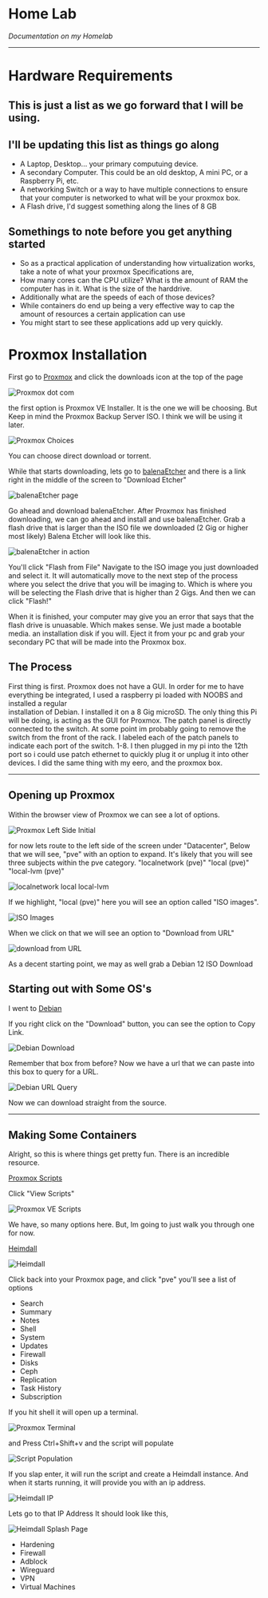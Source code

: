 # Home Lab #
*Documentation on my Homelab*

---

# Hardware Requirements #
## This is just a list as we go forward that I will be using. ##
## I'll be updating this list as things go along ##
- A Laptop, Desktop... your primary computuing device.
- A secondary Computer. This could be an old desktop, A mini PC, or a Raspberry Pi, etc.
- A networking Switch or a way to have multiple connections to ensure that your computer is networked to what will be your proxmox box.
- A Flash drive, I'd suggest something along the lines of 8 GB

## Somethings to note before you get anything started ##
* So as a practical application of understanding how virtualization works, take a note of what your proxmox Specifications are,
* How many cores can the CPU utilize? What is the amount of RAM the computer has in it. What is the size of the harddrive.
* Additionally what are the speeds of each of those devices?
* While containers do end up being a very effective way to cap the amount of resources a certain application can use
* You might start to see these applications add up very quickly.


# Proxmox Installation #

First go to 
[Proxmox](https://proxmox.com/en/)
and click the downloads icon at the top of the page

![Proxmox dot com](https://github.com/user-attachments/assets/e4a6e957-7370-4755-bd3c-c60b2b572c8c)

the first option is Proxmox VE Installer. It is the one we will be choosing. 
But Keep in mind the Proxmox Backup Server ISO. I think we will be using it later.

![Proxmox Choices](https://github.com/user-attachments/assets/156fc1d8-7735-4673-ad32-3ddab235f6e3)

You can choose direct download or torrent. 

While that starts downloading, lets go to 
[balenaEtcher](https://etcher.balena.io/)
and there is a link right in the middle of the screen to "Download Etcher"

![balenaEtcher page](https://github.com/user-attachments/assets/c9800da4-784d-461c-bced-2f0a85f7a97c)

Go ahead and download balenaEtcher.
After Proxmox has finished downloading, we can go ahead and install and use balenaEtcher. 
Grab a flash drive that is larger than the ISO file we downloaded (2 Gig or higher most likely)
Balena Etcher will look like this.

![balenaEtcher in action](https://github.com/user-attachments/assets/a9e11632-fe02-4e7b-8491-f5f462817c10)

You'll click "Flash from File" Navigate to the ISO image you just downloaded and select it. 
It will automatically move to the next step of the process where you select the drive
that you will be imaging to. Which is where you will be selecting the Flash drive that is higher
than 2 Gigs. And then we can click "Flash!"

When it is finished, your computer may give you an error that says that the flash drive
is unuasable. Which makes sense. We just made a bootable media. an installation disk if you will.
Eject it from your pc and grab your secondary PC that will be made into the Proxmox box.


## The Process ##
First thing is first. Proxmox does not have a GUI. 
In order for me to have everything be integrated, I used a raspberry pi loaded with NOOBS and installed a regular       
installation of Debian. I installed it on a 8 Gig microSD. The only thing this Pi will be doing, 
is acting as the GUI for Proxmox. The patch panel is directly connected to the switch. 
At some point im probably going to remove the switch from the front of the rack. 
I labeled each of the patch panels to indicate each port of the switch. 1-8. 
I then plugged in my pi into the 12th port so i could use patch ethernet to quickly plug it or unplug it into other devices. 
I did the same thing with my eero, and the proxmox box.

---

## Opening up Proxmox ##

Within the browser view of Proxmox we can see a lot of options. 

![Proxmox Left Side Initial](https://github.com/user-attachments/assets/5c4e49be-9c55-4eb1-a08a-fe861e70a1f1)

for now lets route to the left side of the screen under "Datacenter", Below that we will see, 
"pve" with an option to expand. It's likely that you will see three subjects within the pve category.
"localnetwork (pve)"
"local (pve)"
"local-lvm (pve)"

![localnetwork local local-lvm](https://github.com/user-attachments/assets/8336841e-2799-4ed5-a9d6-c7400011ecfb)
      
If we highlight, "local (pve)" 
here you will see an option called "ISO images". 

![ISO Images](https://github.com/user-attachments/assets/a555702c-b37a-48c5-b14b-74409c780937)

When we click on that we will see an option to "Download from URL"  

![download from URL](https://github.com/user-attachments/assets/83c06d1b-4f09-4f91-831b-677c0390c8c2)

As a decent starting point, we may as well grab a Debian 12 ISO Download

## Starting out with Some OS's ##

I went to [Debian](https://www.debian.org/) 

If you right click on the "Download" button, you can see the option to Copy Link.

![Debian Download](https://github.com/user-attachments/assets/edc58ae4-6442-4f2c-bdd8-a523348fc7de)

Remember that box from before? Now we have a url that we can paste into this box to query for a URL.

![Debian URL Query](https://github.com/user-attachments/assets/0643596c-9eaf-4a1c-babf-8db236dc576b)

Now we can download straight from the source.

---

## Making Some Containers ##

Alright, so this is where things get pretty fun. There is an incredible resource. 

[Proxmox Scripts](https://community-scripts.github.io/ProxmoxVE/)

Click "View Scripts"

![Proxmox VE Scripts](https://github.com/user-attachments/assets/eb7f432f-0dd4-41bd-ab56-c8285039c38c)

We have, so many options here. But, Im going to just walk you through one for now.

[Heimdall](https://community-scripts.github.io/ProxmoxVE/scripts?id=heimdall-dashboard)

![Heimdall](https://github.com/user-attachments/assets/45252864-3ad2-4db7-94ff-a92698b095e8)

Click back into your Proxmox page, and click "pve" you'll see a list of options 
- Search
- Summary
- Notes
- Shell
- System
- Updates
- Firewall
- Disks
- Ceph
- Replication
- Task History
- Subscription

If you hit shell it will open up a terminal.

![Proxmox Terminal](https://github.com/user-attachments/assets/e9d43989-39b4-417e-a544-5106e2f4f175)

and Press Ctrl+Shift+v 
and the script will populate 

![Script Population](https://github.com/user-attachments/assets/2bdbf4c0-4473-4a7d-b649-8730bfeaf46c)

If you slap enter, it will run the script and create a Heimdall instance. And when it starts running, it will provide you with an ip address.

![Heimdall IP](https://github.com/user-attachments/assets/6505c80a-85d8-4fbb-8f95-f6332cb1a44d)

Lets go to that IP Address
It should look like this,

![Heimdall Splash Page](https://github.com/user-attachments/assets/d309c634-f3d4-40c7-b8bb-eacf9700ccef)




- Hardening
- Firewall
- Adblock
- Wireguard
- VPN
- Virtual Machines
